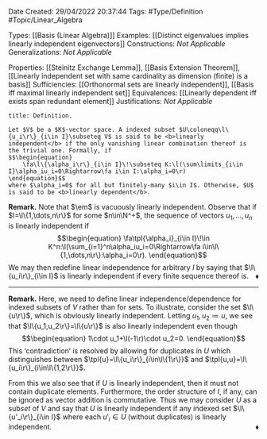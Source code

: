 <div class="topSpace"></div>

Date Created: 29/04/2022 20:37:44
Tags: #Type/Definition #Topic/Linear_Algebra

Types: [[Basis (Linear Algebra)]]
Examples: [[Distinct eigenvalues implies linearly independent eigenvectors]]
Constructions: <i>Not Applicable</i>
Generalizations: <i>Not Applicable</i>

Properties: [[Steinitz Exchange Lemma]], [[Basis Extension Theorem]], [[Linearly independent set with same cardinality as dimension (finite) is a basis]]
Sufficiencies: [[Orthonormal sets are linearly independent]], [[Basis iff maximal linearly independent set]]
Equivalences: [[Linearly dependent iff exists span redundant element]]
Justifications: <i>Not Applicable</i>

``` ad-Definition
title: Definition.

Let $V$ be a $K$-vector space. A indexed subset $U\coloneqq\l\{u_i\r\}_{i\in I}\subseteq V$ is said to be <b>linearly independent</b> if the only vanishing linear combination thereof is the trivial one. Formally, if
$$\begin{equation}
    \fa\l\{\alpha_i\r\}_{i\in I}\!\subseteq K:\l(\sum\limits_{i\in I}\alpha_iu_i=0\Rightarrow\fa i\in I:\alpha_i=0\r)
\end{equation}$$
where $\alpha_i=0$ for all but finitely-many $i\in I$. Otherwise, $U$ is said to be <b>linearly dependent</b>.

```

<b>Remark.</b> Note that $\em$ is vacuously linearly independent. Observe that if $I=\l\{1,\dots,n\r\}$ for some $n\in\N^+$, the sequence of vectors $u_1,\dots,u_n$ is linearly independent if
$$\begin{equation}
    \fa\tpl{\alpha_i}_{i\in I}\!\in K^n:\l(\sum_{i=1}^n\alpha_iu_i=0\Rightarrow\fa i\in\l\{1,\dots,n\r\}:\alpha_i=0\r).
\end{equation}$$
We may then redefine linear independence for arbitrary $I$ by saying that $\l\{u_i\r\}_{i\in I}$ is linearly independent if every finite sequence thereof is.<span style="float:right;">$\blacklozenge$</span>

---

<b>Remark.</b> Here, we need to define linear independence/dependence for indexed subsets of $V$ rather than for sets. To illustrate, consider the set $\l\{u\r\}$, which is obviously linearly independent. Letting $u_1,u_2\coloneqq u$, we see that $\l\{u_1,u_2\r\}=\l\{u\r\}$ is also linearly independent even though
$$\begin{equation}
    1\cdot u_1+\l(-1\r)\cdot u_2=0.
\end{equation}$$
This $\textrm{`}$contradiction$\textrm{'}$ is resolved by allowing for duplicates in $U$ which distinguishes between $\tpl{u}=\l\{u_i\r\}_{i\in\l\{1\r\}}$ and $\tpl{u,u}=\l\{u_i\r\}_{i\in\l\{1,2\r\}}$.

From this we also see that if $U$ is linearly independent, then it must not contain duplicate elements. Furthermore, the order structure of $I$, if any, can be ignored as vector addition is commutative. Thus we may consider $U$ as a sub<i>set</i> of $V$ and say that $U$ is linearly independent if any indexed set $\l\{u'_i\r\}_{i\in I}$ where each $u'_i\in U$ (without duplicates) is linearly independent.<span style="float:right;">$\blacklozenge$</span>
